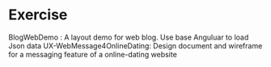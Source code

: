 # Exercise

BlogWebDemo : A layout demo for web blog. Use base Anguluar to load Json data
UX-WebMessage4OnlineDating: Design document and wireframe for a messaging feature of a online-dating website
